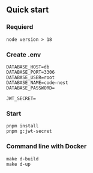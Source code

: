 ## Quick start

### Requierd

```
node version > 18
```

### Create .env

```
DATABASE_HOST=db
DATABASE_PORT=3306
DATABASE_USER=root
DATABASE_NAME=code-nest
DATABASE_PASSWORD=

JWT_SECRET=
```

### Start

```
pnpm install
pnpm g:jwt-secret
```

### Command line with Docker

```
make d-build
make d-up
```
